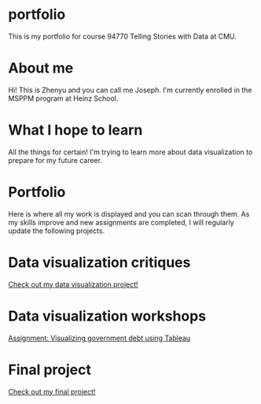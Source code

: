 # portfolio
This is my portfolio for course 94770 Telling Stories with Data at CMU.

# About me
Hi! This is Zhenyu and you can call me Joseph. I'm currently enrolled in the MSPPM program at Heinz School.

# What I hope to learn
All the things for certain! I'm trying to learn more about data visualization to prepare for my future career.

# Portfolio
Here is where all my work is displayed and you can scan through them. As my skills improve and new assignments are completed, I will regularly update the following projects.

# Data visualization critiques
[Check out my data visualization project!](dataviz1.md)

# Data visualization workshops
[Assignment: Visualizing government debt using Tableau](dataviz2.md)
# Final project
[Check out my final project!](finalproject.md)
